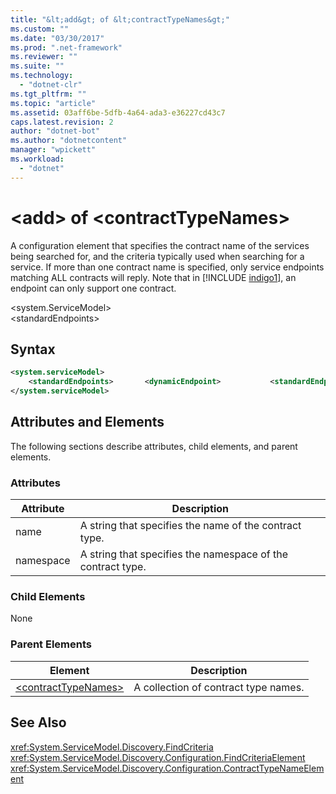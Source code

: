 ```yaml
---
title: "&lt;add&gt; of &lt;contractTypeNames&gt;"
ms.custom: ""
ms.date: "03/30/2017"
ms.prod: ".net-framework"
ms.reviewer: ""
ms.suite: ""
ms.technology: 
  - "dotnet-clr"
ms.tgt_pltfrm: ""
ms.topic: "article"
ms.assetid: 03aff6be-5dfb-4a64-ada3-e36227cd43c7
caps.latest.revision: 2
author: "dotnet-bot"
ms.author: "dotnetcontent"
manager: "wpickett"
ms.workload: 
  - "dotnet"
---
```

# &lt;add&gt; of &lt;contractTypeNames&gt;
A configuration element that specifies the contract name of the services being searched for, and the criteria typically used when searching for a service. If more than one contract name is specified, only service endpoints matching ALL contracts will reply. Note that in [!INCLUDE [indigo1](../../../../../includes/indigo1-md.md)], an endpoint can only support one contract.  
  
 \<system.ServiceModel>  
\<standardEndpoints>  
  
## Syntax  
  
```xml  
<system.serviceModel>  
    <standardEndpoints>       <dynamicEndpoint>           <standardEndpoint>             <discoveryClientSettings discoveryEndpoint="String" >               <findCriteria duration="TimeSpan"                  maxResults="Integer"                   scopeMatchBy="Uri" >                  <contractTypeNames>                     <add name="String" namespace="String" />                  <contractTypeNames>                  <extensions />                  <scopes>                    <add scope="URI"/>                  </scopes>               </findCriteria>             </discoveryClientSettings>          <standardEndpoint>       </dynamicEndpoint>            </standardEndpoints>  
</system.serviceModel>  
```  
  
## Attributes and Elements  
 The following sections describe attributes, child elements, and parent elements.  
  
### Attributes  
  
|Attribute|Description|  
|---------------|-----------------|  
|name|A string that specifies the name of the contract type.|  
|namespace|A string that specifies the namespace of the contract type.|  
  
### Child Elements  
 None  
  
### Parent Elements  
  
|Element|Description|  
|-------------|-----------------|  
|[\<contractTypeNames>](../../../../../docs/framework/configure-apps/file-schema/wcf/contracttypenames.md)|A collection of contract type names.|  
  
## See Also  
 <xref:System.ServiceModel.Discovery.FindCriteria>  
 <xref:System.ServiceModel.Discovery.Configuration.FindCriteriaElement>  
 <xref:System.ServiceModel.Discovery.Configuration.ContractTypeNameElement>

